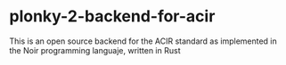 # plonky-2-backend-for-acir
This is an open source backend for the ACIR standard as implemented in the Noir programming languaje, written in Rust
